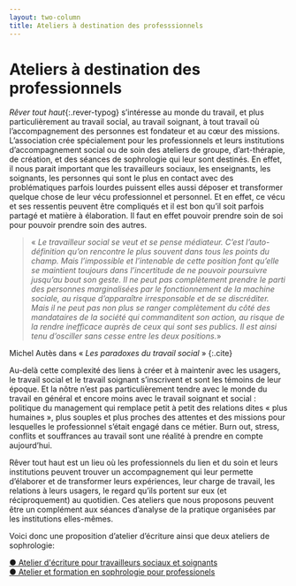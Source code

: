 ```yaml
---
layout: two-column
title: Ateliers à destination des professsionnels
---
```


# Ateliers à destination des professionnels

*Rêver tout haut*{:.rever-typog} s’intéresse au monde du travail, et plus particulièrement au travail social, au travail soignant, à tout travail où l’accompagnement des personnes est fondateur et au cœur des missions.  L’association crée spécialement pour  les professionnels et leurs institutions d’accompagnement social ou de soin des ateliers de groupe, d’art-thérapie, de création, et des séances de sophrologie qui leur sont destinés. En effet, il nous parait important que les travailleurs sociaux, les enseignants, les soignants, les personnes qui sont le plus en contact avec des problématiques parfois lourdes puissent elles aussi déposer et transformer quelque chose de leur vécu professionnel et personnel. Et en effet, ce vécu et ses ressentis peuvent être compliqués et il est bon qu’il soit parfois partagé et matière à élaboration. Il faut en effet pouvoir prendre soin de soi pour pouvoir prendre soin des autres.

> « *Le travailleur social se veut et se pense médiateur. C’est l’auto-définition qu’on rencontre le plus souvent dans tous les points du champ. Mais l’impossible et l’intenable de cette position font qu’elle se maintient toujours dans l’incertitude de ne pouvoir poursuivre jusqu’au bout son geste. Il ne peut pas complètement prendre le parti des personnes marginalisées par le fonctionnement de la machine sociale, au risque d’apparaître irresponsable et de se discréditer. Mais il ne peut pas non plus se ranger complètement du côté des mandataires de la société qui commanditent son action, au risque de la rendre inefficace auprès de ceux qui sont ses publics. Il est ainsi tenu d’osciller sans cesse entre les deux positions.*» 

Michel Autès dans « *Les paradoxes du travail social* »
{:.cite}

Au-delà cette complexité des liens à créer et à maintenir avec les usagers, le travail social et le travail soignant s’inscrivent et sont les témoins de leur époque. Et la nôtre n’est pas particulièrement tendre avec le monde du travail en général et encore moins avec le travail soignant et social : politique du management qui remplace petit à petit des relations dites « plus humaines », plus souples et plus proches des attentes et des missions pour lesquelles le professionnel s’était engagé dans ce métier. Burn out, stress, conflits et souffrances au travail sont une réalité à prendre en compte aujourd’hui. 

Rêver tout haut est un lieu où les professionnels du lien et du soin et leurs institutions peuvent trouver un accompagnement qui leur permette d’élaborer et de transformer leurs expériences, leur charge de travail, les relations à leurs usagers, le regard qu’ils portent sur eux (et réciproquement) au quotidien. ​​Ces ateliers que nous proposons peuvent être un complément aux séances d’analyse de la pratique organisées par les institutions elles-mêmes.

Voici donc une proposition d’atelier d’écriture ainsi que deux ateliers de sophrologie:  

  <div class="proposition"><a href="ecriture">● Atelier d'écriture pour travailleurs sociaux et soignants</a></div>
  <div class="proposition"><a href="ateliers-et-formation-en-sophrologie-pour-professionels">● Atelier et formation en sophrologie pour professionels</a></div>






